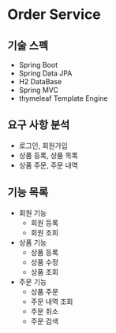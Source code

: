 # Order Service

## 기술 스펙
* Spring Boot
* Spring Data JPA
* H2 DataBase
* Spring MVC
* thymeleaf Template Engine

## 요구 사항 분석
* 로그인, 회원가입
* 상품 등록, 상품 목록
* 상품 주문, 주문 내역

## 기능 목록 
* 회원 기능
    * 회원 등록
    * 회원 조회
* 상품 기능
    * 상품 등록
    * 상품 수정
    * 상품 조회
* 주문 기능
    * 상품 주문
    * 주문 내역 조회
    * 주문 취소
    * 주문 검색